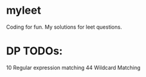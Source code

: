 # myleet
Coding for fun. My solutions for leet questions.

# DP TODOs:
10 Regular expression matching
44 Wildcard Matching
